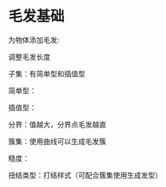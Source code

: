 # 毛发基础
为物体添加毛发:

调整毛发长度

子集：有简单型和插值型

简单型：

插值型：

分界：值越大，分界点毛发越直

簇集：使用曲线可以生成毛发簇

糙度：

扭结类型：打结样式（可配合簇集使用生成发型）


